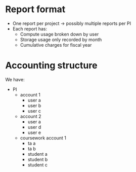# Report format
* One report per project -> possibly multiple reports per PI
* Each report has:
  * Compute usage broken down by user
  * Storage usage only recorded by month
  * Cumulative charges for fiscal year

# Accounting structure
We have:
* PI
  * account 1
    * user a
    * user b
    * user c
  * account 2
    * user a
    * user d
    * user e
  * coursework account 1
    * ta a
    * ta b
    * student a
    * student b
    * student c

